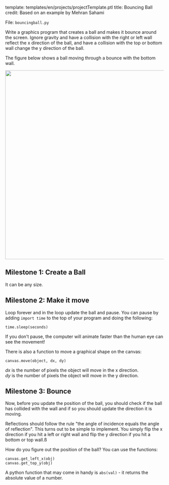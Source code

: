 template: templates/en/projects/projectTemplate.ptl
title: Bouncing Ball
credit: Based on an example by Mehran Sahami

File: `bouncingball.py`

Write a graphics program that creates a ball and makes it bounce around the screen. Ignore gravity and have a collision with the right or left wall reflect the x direction of the ball, and have a collision with the top or bottom wall change the y direction of the ball.

The figure below shows a ball moving through a bounce with the bottom wall.

<center>
  <img style="width:600px;" src="{{pathToRoot}}img/projects/bouncingBall/demo.png">
</center>

## Milestone 1: Create a Ball
It can be any size.

## Milestone 2: Make it move
Loop forever and in the loop update the ball and pause.  You can pause by adding `import time` to the top of your program and doing the following:

```
time.sleep(seconds)
```

If you don't pause, the computer will animate faster than the human eye can see the movement!

There is also a function to move a graphical shape on the canvas:

```
canvas.move(object, dx, dy)
```

_dx_ is the number of pixels the object will move in the x direction.<BR>
_dy_ is the number of pixels the object will move in the y direction.

## Milestone 3: Bounce

Now, before you update the position of the ball, you should check if the ball has collided with the wall and if so you should update the direction it is moving.

Reflections should follow the rule "the angle of incidence equals the angle of reflection". This turns out to be simple to implement. You simply flip the x direction if you hit a left or right wall and flip the y direction if you hit a bottom or top wall.ß

How do you figure out the position of the ball? You can use the functions:

```
canvas.get_left_x(obj)
canvas.get_top_y(obj)
```

A python function that may come in handy is `abs(val)` - it returns the absolute value of a number.

